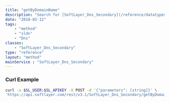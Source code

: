 ```yaml
---
title: "getByDomainName"
description: "Search for [SoftLayer_Dns_Secondary](/reference/datatypes/SoftLayer_Dns_Secondary) records by domain name. getByDomainName() performs an inclusive search for secondary domain records, returning multiple records based on partial name matches. Use this method to locate secondary domain records if you don't have access to their id numbers. "
date: "2018-02-12"
tags:
    - "method"
    - "sldn"
    - "Dns"
classes:
    - "SoftLayer_Dns_Secondary"
type: "reference"
layout: "method"
mainService : "SoftLayer_Dns_Secondary"
---
```


### Curl Example
```bash
curl -u $SL_USER:$SL_APIKEY -X POST -d '{"parameters": [string]}' \
'https://api.softlayer.com/rest/v3.1/SoftLayer_Dns_Secondary/getByDomainName'
```
